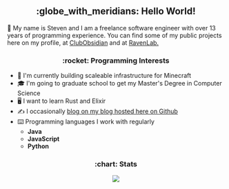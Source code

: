 <h2 align="center">:globe_with_meridians: Hello World!</h1>

:wave: My name is Steven and I am a freelance software engineer with over 13 years of programming experience. You can find some of my public projects here on my profile, at [ClubObsidian](https://github.com/ClubObsidian/) and at [RavenLab.](https://github.com/ravenlab)

<h3 align="center">:rocket: Programming Interests</h2>

* :telescope: I'm currently building scaleable infrastructure for Minecraft
* :mortar_board: I'm going to graduate school to get my Master's Degree in Computer Science
* :desktop_computer: I want to learn Rust and Elixir
* :writing_hand: I occasionally [blog on my blog hosted here on Github](https://virustotalop.github.io/#page=blog)
* :keyboard: Programming languages I work with regularly
  * **Java**
  * **JavaScript**
  * **Python**
<h3 align="center">:chart: Stats</h2>
<p align="center">
<img src="https://streak-stats.demolab.com/?user=virustotalop&hide_border=true"></img>
</p>
